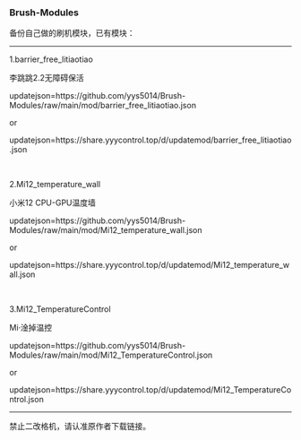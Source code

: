 ### Brush-Modules
备份自己做的刷机模块，已有模块：
<hr />

<p>1.barrier_free_litiaotiao</p>
<p>李跳跳2.2无障碍保活</p>
<p>updatejson=https://github.com/yys5014/Brush-Modules/raw/main/mod/barrier_free_litiaotiao.json</p>
or
<p>updatejson=https://share.yyycontrol.top/d/updatemod/barrier_free_litiaotiao.json</p>

<br />

<p>2.Mi12_temperature_wall</p>
<p>小米12 CPU-GPU温度墙</p>
<p>updatejson=https://github.com/yys5014/Brush-Modules/raw/main/mod/Mi12_temperature_wall.json</p>
or
<p>updatejson=https://share.yyycontrol.top/d/updatemod/Mi12_temperature_wall.json</p>

<br />

<p>3.Mi12_TemperatureControl</p>
<p>Mi·淦掉温控</p>
<p>updatejson=https://github.com/yys5014/Brush-Modules/raw/main/mod/Mi12_TemperatureControl.json</p>
or
<p>updatejson=https://share.yyycontrol.top/d/updatemod/Mi12_TemperatureControl.json</p>

<hr />

<p>禁止二改格机，请认准原作者下载链接。</p>
